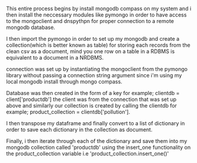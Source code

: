 This entire process begins by install mongodb compass on my system and i then install the neccessary modules like pymongo in order to have access to the mongoclient and dnspythpn for proper connection to a remote mongodb database.

I then import the pymongo in order to set up my mongodb and create a collection(which is better known as table) for storing each records from the clean csv as a document, mind you one row on a table in a RDBMS is equivalent to a document in a NRDBMS.

connection was set up by instantiating the mongoclient from the pymongo library without passing a connection string argument since i'm using my local mongodb install through mongo compass.

Database was then created in the form of a key for example; clientdb = client['productdb']
the client was from the connection that was set up above and similarly our collection is created by calling the clientdb for example; product_collection = clientdb['pollution'].

I then transpose my dataframe and finally convert to a list of dictionary in order to save each dictionary in the collection as document.

Finally, i then iterate through each of the dictionary and save them into my mongodb collection called 'productdb' using the insert_one functionality on the product_collection variable 
i.e 'product_collection.insert_one()'